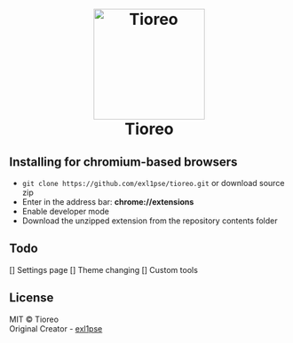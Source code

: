 <h1 align="center">
  <br>
  <a href="#"><img src="https://imgur.com/D0rkmQP.png" alt="Tioreo" width="200"></a>
  <br>
  Tioreo
  <br>
</h1>

## Installing for chromium-based browsers

-   `git clone https://github.com/exl1pse/tioreo.git` or download source zip
-   Enter in the address bar: **chrome://extensions**
-   Enable developer mode
-   Download the unzipped extension from the repository contents folder

## Todo
[] Settings page
  [] Theme changing
  [] Custom tools

## License
MIT © Tioreo<br/>
Original Creator - [exl1pse](https://github.com/exl1pse)
